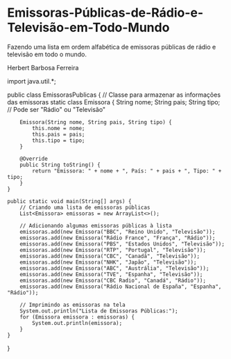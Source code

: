 # Emissoras-Públicas-de-Rádio-e-Televisão-em-Todo-Mundo
Fazendo uma lista em ordem alfabética de emissoras públicas de rádio e televisão em todo o mundo.

Herbert Barbosa Ferreira

import java.util.*;

public class EmissorasPublicas {
    // Classe para armazenar as informações das emissoras
    static class Emissora {
        String nome;
        String pais;
        String tipo; // Pode ser "Rádio" ou "Televisão"

        Emissora(String nome, String pais, String tipo) {
            this.nome = nome;
            this.pais = pais;
            this.tipo = tipo;
        }

        @Override
        public String toString() {
            return "Emissora: " + nome + ", País: " + pais + ", Tipo: " + tipo;
        }
    }

    public static void main(String[] args) {
        // Criando uma lista de emissoras públicas
        List<Emissora> emissoras = new ArrayList<>();

        // Adicionando algumas emissoras públicas à lista
        emissoras.add(new Emissora("BBC", "Reino Unido", "Televisão"));
        emissoras.add(new Emissora("Rádio France", "França", "Rádio"));
        emissoras.add(new Emissora("PBS", "Estados Unidos", "Televisão"));
        emissoras.add(new Emissora("RTP", "Portugal", "Televisão"));
        emissoras.add(new Emissora("CBC", "Canadá", "Televisão"));
        emissoras.add(new Emissora("NHK", "Japão", "Televisão"));
        emissoras.add(new Emissora("ABC", "Austrália", "Televisão"));
        emissoras.add(new Emissora("TVE", "Espanha", "Televisão"));
        emissoras.add(new Emissora("CBC Radio", "Canadá", "Rádio"));
        emissoras.add(new Emissora("Rádio Nacional de España", "Espanha", "Rádio"));

        // Imprimindo as emissoras na tela
        System.out.println("Lista de Emissoras Públicas:");
        for (Emissora emissora : emissoras) {
            System.out.println(emissora);
        }
    }
}